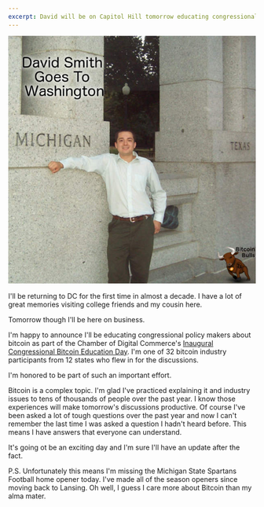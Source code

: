 ```yaml
---
excerpt: David will be on Capitol Hill tomorrow educating congressional policy makers about the potential positive impact (think Internet) of bitcoin on our economy.
---
```


![David Smith in DC](/images/david-smith-goes-to-washington.jpg)

I'll be returning to DC for the first time in almost a decade. I have a lot of great memories visiting college friends and my cousin here.

Tomorrow though I'll be here on business.

I'm happy to announce I'll be educating congressional policy makers about bitcoin as part of the Chamber of Digital Commerce's [Inaugural Congressional Bitcoin Education Day](http://www.digitalchamber.org/btc-education-day.html). I'm one of 32 bitcoin industry participants from 12 states who flew in for the discussions. 

I'm honored to be part of such an important effort.

Bitcoin is a complex topic. I'm glad I've practiced explaining it and industry issues to tens of thousands of people over the past year. I know those experiences will make tomorrow's discussions productive. Of course I've been asked a lot of tough questions over the past year and now I can't remember the last time I was asked a question I hadn't heard before. This means I have answers that everyone can understand.

It's going ot be an exciting day and I'm sure I'll have an update after the fact.

P.S. Unfortunately this means I'm missing the Michigan State Spartans Football home opener today. I've made all of the season openers since moving back to Lansing. Oh well, I guess I care more about Bitcoin than my alma mater.

